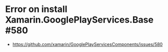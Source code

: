 # Error on install Xamarin.GooglePlayServices.Base #580

*   https://github.com/xamarin/GooglePlayServicesComponents/issues/580